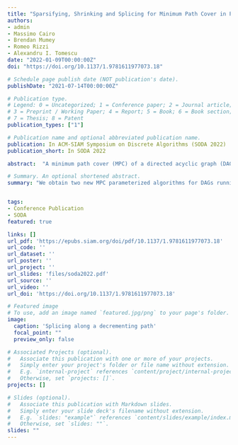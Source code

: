 ```yaml
---
title: "Sparsifying, Shrinking and Splicing for Minimum Path Cover in Parameterized Linear Time"
authors:
- admin
- Massimo Cairo
- Brendan Mumey
- Romeo Rizzi
- Alexandru I. Tomescu
date: "2022-01-09T00:00:00Z"
doi: "https://doi.org/10.1137/1.9781611977073.18"

# Schedule page publish date (NOT publication's date).
publishDate: "2021-07-14T00:00:00Z"

# Publication type.
# Legend: 0 = Uncategorized; 1 = Conference paper; 2 = Journal article;
# 3 = Preprint / Working Paper; 4 = Report; 5 = Book; 6 = Book section;
# 7 = Thesis; 8 = Patent
publication_types: ["1"]

# Publication name and optional abbreviated publication name.
publication: In ACM-SIAM Symposium on Discrete Algorithms (SODA 2022)
publication_short: In SODA 2022

abstract:  "A minimum path cover (MPC) of a directed acyclic graph (DAG) $G = (V,E)$ is a minimum-size set of paths that together cover all the vertices of the DAG. Computing an MPC is a basic polynomial problem, dating back to Dilworth's and Fulkerson's results in the 1950s. Since the size $k$ of an MPC (also known as the width) can be small in practical applications, research has also studied algorithms whose complexity is parameterized on $k$. We obtain two new MPC parameterized algorithms for DAGs running in time $O(k^2|V|\\log(|V|) + |E|)$ and $O(k^3|V| + |E|)$. We also obtain a parallel algorithm running in $O(k^2|V| + |E|)$ parallel steps and using $O(\\log(|V|))$ processors (in the PRAM model). Our latter two algorithms are the first solving the problem in parameterized linear time. Finally, we present an algorithm running in time $O(k^2|V|)$ for transforming any MPC to another MPC using less than $2|V|$ distinct edges, which we prove to be asymptotically tight. As such, we also obtain edge sparsification algorithms preserving the width of the DAG with the same running time as our MPC algorithms. At the core of all our algorithms we interleave the usage of three techniques: transitive sparsification, shrinking of a path cover, and the splicing of a set of paths along a given path."

# Summary. An optional shortened abstract.
summary: "We obtain two new MPC parameterized algorithms for DAGs running in time $O(k^2|V|\\log(|V|) + |E|)$ and $O(k^3|V| + |E|)$. We also obtain a parallel algorithm running in $O(k^2|V| + |E|)$ parallel steps and using $O(\\log(|V|))$ processors (in the PRAM model). We also obtain edge sparsification algorithms preserving the width of the DAG with the same running time as our MPC algorithms."


tags:
- Conference Publication
- SODA
featured: true

links: []
url_pdf: 'https://epubs.siam.org/doi/pdf/10.1137/1.9781611977073.18'
url_code: ''
url_dataset: ''
url_poster: ''
url_project: ''
url_slides: 'files/soda2022.pdf'
url_source: ''
url_video: ''
url_doi: 'https://doi.org/10.1137/1.9781611977073.18'

# Featured image
# To use, add an image named `featured.jpg/png` to your page's folder.
image:
  caption: 'Splicing along a decrementing path'
  focal_point: ""
  preview_only: false

# Associated Projects (optional).
#   Associate this publication with one or more of your projects.
#   Simply enter your project's folder or file name without extension.
#   E.g. `internal-project` references `content/project/internal-project/index.md`.
#   Otherwise, set `projects: []`.
projects: []

# Slides (optional).
#   Associate this publication with Markdown slides.
#   Simply enter your slide deck's filename without extension.
#   E.g. `slides: "example"` references `content/slides/example/index.md`.
#   Otherwise, set `slides: ""`.
slides: ""
---
```

